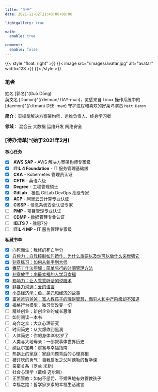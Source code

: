 ```yaml
---
title: "关于"
date: 2021-11-02T21:40:00+08:00

lightgallery: true

math:
  enable: true

comment:
  enable: false
---
```


{{< style "float: right" >}}
{{< image src="/images/avatar.jpg" alt="avatar" width=128 >}}
{{< /style >}}

### 笔者

<i class="fa-solid fa-tags fa-fw"></i> 姓名 [郭冬]^(Guō Dōng)  
<i class="fa-solid fa-tags fa-fw" style="opacity: 0"></i> 英文名 [Damon]^(/ˈdeɪmən/ DAY-mən)，灵感来自 Linux 操作系统中的 [daemon]^(/ˈdiːmən/ DEE-mən) 守护进程和喜欢的好莱坞演员 `Matt Damon`

<i class="fa-solid fa-seedling fa-fw"></i> **简介**：实操型解决方案架构师、运维负责人、终身学习者

<i class="fa-solid fa-user-tie fa-fw"></i> **领域**：<i class="fa-solid fa-cloud-upload-alt fa-fw fa-bounce"></i> 混合云 <i class="fa-solid fa-layer-group fa-fw fa-beat"></i> 大数据 <i class="fa-solid fa-code-branch fa-fw fa-flip"></i> 运维开发 <i class="fa-solid fa-bell fa-fw fa-shake"></i> 网络安全

### [待办清单]^(始于2021年2月)

<i class="fa-solid fa-tasks fa-fw"></i> **核心任务**

- [x] <i class="fa-brands fa-aws fa-fw"></i> **AWS SAP** - AWS 解决方案架构师专家级
- [x] <i class="fa-solid fa-cogs fa-fw"></i> **ITIL 4 Foundation** - IT 服务管理基础级
- [x] <i class="fa-solid fa-dharmachakra fa-fw"></i> **CKA** - Kubernetes 管理员认证
- [x] <i class="fa-solid fa-language fa-fw"></i> **CET6** - 英语六级
- [x] <i class="fa-solid fa-graduation-cap fa-fw"></i> **Degree** - 工程管理硕士
- [x] <i class="fa-brands fa-gitlab fa-fw"></i> **GitLab** - 极狐 GitLab DevOps 高级专家
- [x] <i class="fa-solid fa-cloud fa-fw"></i> **ACP** - 阿里云云计算专业认证
- [x] <i class="fa-solid fa-user-shield fa-fw"></i> **CISSP** - 信息系统安全认证专家
- [ ] <i class="fa-solid fa-users-cog fa-fw"></i> **PMP** - 项目管理专业认证
- [ ] <i class="fa-solid fa-user-tag fa-fw"></i> **CDMP** - 数据管理专业认证
- [ ] <i class="fa-solid fa-language fa-fw"></i> **IELTS 7** - 雅思7分
- [ ] <i class="fa-solid fa-cogs fa-fw"></i> **ITIL 4 MP** - IT 服务管理专家级

<i class="fa-solid fa-book-open fa-fw"></i> **私藏书单**

- [x] [向死而生：我修的死亡学分](/2021/10/notes-from-live-for-death-my-experience-on-dying/)
- [x] [自控力：自我控制如何运作、为什么重要以及你可以做什么來增强它](/2021/11/notes-from-the-willpower-instinct/)
- [x] [刻意练习：如何从新手到大师](/2021/12/notes-from-peak-secrets-from-the-new-science-of-expertise/)
- [x] [番茄工作法图解：简单易行的时间管理方法](/2022/01/notes-from-pomodoro-technique-illustrated/)
- [x] [刻意放手：向最幸福的人学习幸福](/2022/01/notes-from-secrets-of-the-worlds-happiest-people/)
- [x] [影响力：让人乖乖听话的说服术](/2022/03/notes-from-influence-the-psychology-of-persuasion/)
- [x] [非暴力沟通：爱的语言](/2022/03/notes-from-nonviolent-communication-a-language-of-life/)
- [x] [小岛经济学：鱼、美元和经济的故事](/2022/04/notes-from-how-an-economy-grows-and-why-it-crashes/)
- [x] [富爸爸穷爸爸：富人教孩子的理财智慧，而穷人和中产阶级却不知道](/2022/05/notes-from-rich-dad-poor-dad/)
- [x] 福格行为模型：微习惯改变一切
- [ ] 精益创业：新创企业的成长思维
- [ ] 如何阅读一本书
- [ ] 乌合之众：大众心理研究
- [ ] 时间简史：从大爆炸到黑洞
- [ ] 人体简史：你的身体30亿岁了
- [ ] 人类与大地母亲：一部叙事体世界历史
- [ ] 纳瓦尔宝典：财富与幸福指南
- [ ] 热锅上的家庭：家庭问题背后的心理真相
- [ ] 被讨厌的勇气：自我启发之父阿德勒的哲学课
- [ ] 亲密关系（罗兰·米勒）
- [ ] 社会心理学（戴维·迈尔斯）
- [ ] 正面管教：如何不惩罚、不娇纵地有效管教孩子
- [ ] 幸福之路：哲学家罗素的幸福生活建言
